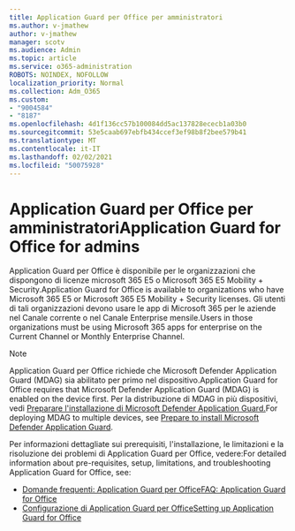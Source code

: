 ```yaml
---
title: Application Guard per Office per amministratori
ms.author: v-jmathew
author: v-jmathew
manager: scotv
ms.audience: Admin
ms.topic: article
ms.service: o365-administration
ROBOTS: NOINDEX, NOFOLLOW
localization_priority: Normal
ms.collection: Adm_O365
ms.custom:
- "9004584"
- "8187"
ms.openlocfilehash: 4d1f136cc57b100084dd5ac137828ececb1a03b0
ms.sourcegitcommit: 53e5caab697ebfb434ccef3ef98b8f2bee579b41
ms.translationtype: MT
ms.contentlocale: it-IT
ms.lasthandoff: 02/02/2021
ms.locfileid: "50075928"
---
```

# <a name="application-guard-for-office-for-admins"></a><span data-ttu-id="649d4-102">Application Guard per Office per amministratori</span><span class="sxs-lookup"><span data-stu-id="649d4-102">Application Guard for Office for admins</span></span>

<span data-ttu-id="649d4-103">Application Guard per Office è disponibile per le organizzazioni che dispongono di licenze microsoft 365 E5 o Microsoft 365 E5 Mobility + Security.</span><span class="sxs-lookup"><span data-stu-id="649d4-103">Application Guard for Office is available to organizations who have Microsoft 365 E5 or Microsoft 365 E5 Mobility + Security licenses.</span></span> <span data-ttu-id="649d4-104">Gli utenti di tali organizzazioni devono usare le app di Microsoft 365 per le aziende nel Canale corrente o nel Canale Enterprise mensile.</span><span class="sxs-lookup"><span data-stu-id="649d4-104">Users in those organizations must be using Microsoft 365 apps for enterprise on the Current Channel or Monthly Enterprise Channel.</span></span>

> [!NOTE]
> <span data-ttu-id="649d4-105">Application Guard per Office richiede che Microsoft Defender Application Guard (MDAG) sia abilitato per primo nel dispositivo.</span><span class="sxs-lookup"><span data-stu-id="649d4-105">Application Guard for Office requires that Microsoft Defender Application Guard (MDAG) is enabled on the device first.</span></span> <span data-ttu-id="649d4-106">Per la distribuzione di MDAG in più dispositivi, vedi [Preparare l'installazione di Microsoft Defender Application Guard.](https://docs.microsoft.com/windows/security/threat-protection/microsoft-defender-application-guard/install-md-app-guard)</span><span class="sxs-lookup"><span data-stu-id="649d4-106">For deploying MDAG to multiple devices, see [Prepare to install Microsoft Defender Application Guard](https://docs.microsoft.com/windows/security/threat-protection/microsoft-defender-application-guard/install-md-app-guard).</span></span>

<span data-ttu-id="649d4-107">Per informazioni dettagliate sui prerequisiti, l'installazione, le limitazioni e la risoluzione dei problemi di Application Guard per Office, vedere:</span><span class="sxs-lookup"><span data-stu-id="649d4-107">For detailed information about pre-requisites, setup, limitations, and troubleshooting Application Guard for Office, see:</span></span>

- [<span data-ttu-id="649d4-108">Domande frequenti: Application Guard per Office</span><span class="sxs-lookup"><span data-stu-id="649d4-108">FAQ: Application Guard for Office</span></span>](https://support.microsoft.com/office/application-guard-for-office-9e0fb9c2-ffad-43bf-8ba3-78f785fdba46)
- [<span data-ttu-id="649d4-109">Configurazione di Application Guard per Office</span><span class="sxs-lookup"><span data-stu-id="649d4-109">Setting up Application Guard for Office</span></span>](https://docs.microsoft.com/microsoft-365/security/office-365-security/install-app-guard)
